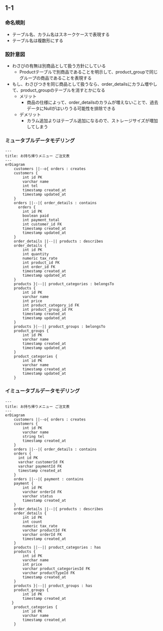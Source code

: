 ## 1-1

### 命名規則
- テーブル名、カラム名はスネークケースで表現する
- テーブル名は複数形にする

### 設計意図
- わさびの有無は別商品として扱う方針にしている
  - Productテーブルで別商品であることを明示して、product_groupで同じグループの商品であることを表現する
- もし、わさびつきを同じ商品として扱うなら、order_detailsにカラム増やして、product_groupのテーブルを消すとかになる
  - メリット
    - 商品の仕様によって、order_detailsのカラムが増えないことで、過去データにNullがはいりうる可能性を排除できる
  - デメリット
    - カラム追加よりはテーブル追加になるので、ストレージサイズが増加してしまう

### ミュータブルデータモデリング

```mermaid
---
title: お持ち帰りメニュー ご注文表
---
erDiagram
    customers ||--o{ orders : creates
    customers {
        int id PK
        varchar name
        int tel
        timestamp created_at
        timestamp updated_at
    }
    orders ||--|{ order_details : contains
	  orders { 
        int id PK
        boolean paid
        int payment_total
        int customer_id FK
        timestamp created_at
        timestamp updated_at
    }
    order_details ||--|| products : describes
    order_details {
        int id PK
        int quantity
        numeric tax_rate
        int product_id FK
        int order_id FK
        timestamp created_at
        timestamp updated_at
    }
    products }|--|| product_categories : belongsTo
    products {
        int id PK
        varchar name
        int price
        int product_category_id FK
        int product_group_id FK
        timestamp created_at
        timestamp updated_at
    }
    products }|--|| product_groups : belongsTo
    product_groups {
        int id PK
        varchar name
        timestamp created_at
        timestamp updated_at
    }
    product_categories {
        int id PK
        varchar name
        timestamp created_at
        timestamp updated_at
    }
```

### イミュータブルデータモデリング

```mermaid
---
title: お持ち帰りメニュー ご注文表
---
erDiagram
    customers ||--o{ orders : creates
    customers {
		int id PK
        varchar name
        string tel
        timestamp created_at
    }
    orders ||--|{ order_details : contains
    orders { 
      int id PK
      varchar customerId FK
      varchar paymentId FK
      timestamp created_at
    }
    orders ||--|{ payment : contains
    payment {
        int id PK
        varchar orderId FK
        varchar status
        timestamp created_at
    }
    order_details ||--|{ products : describes
    order_details {
        int id PK
        int count
        numeric tax_rate
        varchar productId FK
        varchar orderId FK
        timestamp created_at
    }
    products ||--|| product_categories : has
    products {
        int id PK
        varchar name
        int price
        varchar product_categoriesId FK
        varchar productTypeId FK
        timestamp created_at
    }
    products }|--|| product_groups : has
    product_groups {
        int id PK
        timestamp created_at
   }
    product_categories {
        int id PK
        varchar name
        timestamp created_at
    }
```
